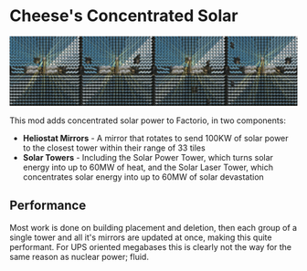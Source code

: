 # Cheese's Concentrated Solar

![banner art](.meta/banner.png)

This mod adds concentrated solar power to Factorio, in two components:

- **Heliostat Mirrors** - A mirror that rotates to send 100KW of solar power to the closest tower within their range of 33 tiles
- **Solar Towers** - Including the Solar Power Tower, which turns solar energy into up to 60MW of heat, and the Solar Laser Tower, which concentrates solar energy into up to 60MW of solar devastation

## Performance

Most work is done on building placement and deletion, then each group of a single tower and all it's mirrors are updated at once, making this quite performant. For UPS oriented megabases this is clearly not the way for the same reason as nuclear power; fluid.
